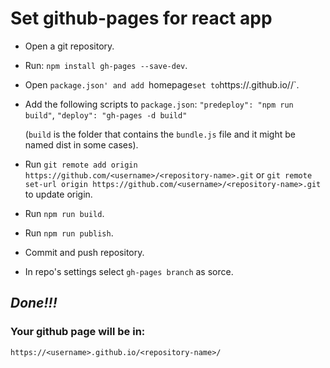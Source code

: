 # Set github-pages for react app

- Open a git repository.
- Run: `npm install gh-pages --save-dev`.
- Open `package.json' and add `homepage` set to `https://<username>.github.io/<repository-name>/`.
- Add the following scripts to `package.json`: `"predeploy": "npm run build"`, `"deploy": "gh-pages -d build"` 
  
  (`build` is the folder that contains the `bundle.js` file and it might be named dist in some cases).
- Run `git remote add origin https://github.com/<username>/<repository-name>.git` or `git remote set-url origin https://github.com/<username>/<repository-name>.git` to update origin.
- Run `npm run build`.
- Run `npm run publish`.
- Commit and push repository.
- In repo's settings select `gh-pages branch` as sorce.

## *Done!!!*

### Your github page will be in:
`https://<username>.github.io/<repository-name>/`
